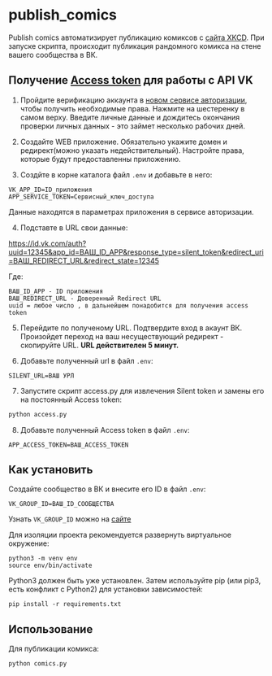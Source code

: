 # publish_comics

Publish comics автоматизирует публикацию комиксов с [сайта XKCD](https://xkcd.com). При запуске скрипта, происходит публикация
рандомного комикса на стене вашего сообщества в ВК.


## Получение [Access token](https://id.vk.com/about/business/go/docs/ru/vkid/latest/vk-id/tokens/access-token) для работы с API VK

1) Пройдите верификацию аккаунта в [новом сервисе авторизации](https://id.vk.com/business/go?utm_source=vk_editapp&utm_medium=referral&utm_campaign=seo_auth_con_serv), чтобы получить необходимые права. Нажмите на
шестеренку в самом верху. Введите личные данные и дождитесь окончания проверки личных данных - это займет несколько
рабочих дней.

2) Создайте WEB приложение. Обязательно укажите домен и редирект(можно указать недействительный). Настройте права, 
которые будут предоставленны приложению.

3) Создйте в корне каталога файл ``.env`` и добавьте в него:

```
VK_APP_ID=ID_приложения
APP_SERVICE_TOKEN=Сервисный_ключ_доступа
```
Данные находятся в параметрах приложения в сервисе авторизации.

4) Подcтавте в URL свои данные:

<https://id.vk.com/auth?uuid=12345&app_id=ВАШ_ID_APP&response_type=silent_token&redirect_uri=ВАШ_REDIRECT_URL&redirect_state=12345>

Где: 
```
ВАШ_ID_APP - ID приложения
ВАШ_REDIRECT_URL - Доверенный Redirect URL
uuid = любое число , в дальнейшем понадобится для получения access token
```

5) Перейдите по полученому URL. Подтвердите вход в акаунт ВК.
Произойдет переход на ваш несуществующий редирект - скопируйте URL. **URL действителен 5 минут.**

6) Добавьте полученный url в файл ``.env``:
```
SILENT_URL=ВАШ УРЛ
```

7) Запустите скрипт access.py для извлечения Silent token и замены его на постоянный Access token:

```bash 
python access.py
```

8) Добавьте полученный Access token в файл ``.env``:

```
APP_ACCESS_TOKEN=ВАШ_ACCESS_TOKEN
```

## Как установить

Создайте сообщество в ВК и внесите его ID в файл ``.env``:

```VK_GROUP_ID=ВАШ_ID_СООБЩЕСТВА```

Узнать ``VK_GROUP_ID`` можно на [сайте](https://regvk.com/id/) 

Для изоляции проекта рекомендуется развернуть виртуальное окружение:

```
python3 -m venv env
source env/bin/activate
```

Python3 должен быть уже установлен. Затем используйте pip (или pip3, есть конфликт с Python2) для установки зависимостей:

```
pip install -r requirements.txt
```


## Использование

Для публикации комикса:

```bash
python comics.py
```

